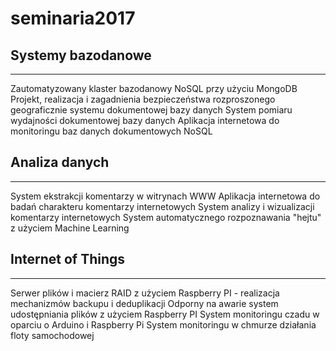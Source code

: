 # seminaria2017


## Systemy bazodanowe
---------------------------
Zautomatyzowany klaster bazodanowy NoSQL przy użyciu MongoDB
Projekt, realizacja i zagadnienia bezpieczeństwa rozproszonego geograficznie systemu dokumentowej bazy danych
System pomiaru wydajności dokumentowej bazy danych
Aplikacja internetowa do monitoringu baz danych dokumentowych NoSQL

## Analiza danych
-------------------
System ekstrakcji komentarzy w witrynach WWW
Aplikacja internetowa do badań charakteru komentarzy internetowych
System analizy i wizualizacji komentarzy internetowych
System automatycznego rozpoznawania "hejtu" z użyciem Machine Learning

## Internet of Things
-----------------------
Serwer plików i macierz RAID z użyciem Raspberry PI - realizacja mechanizmów backupu i deduplikacji
Odporny na awarie system udostępniania plików z użyciem Raspberry PI
System monitoringu czadu w oparciu o Arduino i Raspberry Pi
System monitoringu w chmurze działania floty samochodowej 
